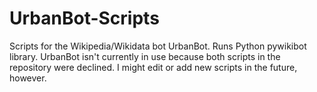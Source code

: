 # UrbanBot-Scripts
Scripts for the Wikipedia/Wikidata bot UrbanBot. Runs Python pywikibot library.
UrbanBot isn't currently in use because both scripts in the repository were declined. I might edit or add new scripts in the future, however.
